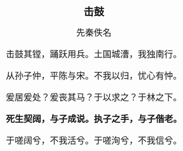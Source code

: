 # <center>击鼓</center>
 <font size=5> <center>先秦佚名</center>  

<center>

击鼓其镗，踊跃用兵。土国城漕，我独南行。  

从孙子仲，平陈与宋。不我以归，忧心有忡。

爰居爰处？爰丧其马？于以求之？于林之下。

<b>死生契阔，与子成说。执子之手，与子偕老。</b>

于嗟阔兮，不我活兮。于嗟洵兮，不我信兮。</center>